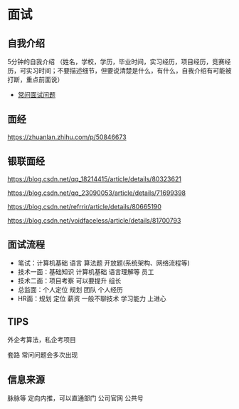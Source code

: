 # 面试

## 自我介绍

5分钟的自我介绍
（姓名，学校，学历，毕业时间，实习经历，项目经历，竞赛经历，可实习时间；不要描述细节，但要说清楚是什么，有什么，自我介绍有可能被打断，重点前面说）

- [常问面试问题](https://github.com/FAQGURU/FAQGURU/blob/master/readme.md)

## 面经

https://zhuanlan.zhihu.com/p/50846673

## 银联面经

https://blog.csdn.net/qq_18214415/article/details/80323621

https://blog.csdn.net/qq_23090053/article/details/71699398

https://blog.csdn.net/refrrir/article/details/80665190

https://blog.csdn.net/voidfaceless/article/details/81700793

## 面试流程

- 笔试：计算机基础 语言 算法题 开放题(系统架构、网络流程等)
- 技术一面：基础知识 计算机基础 语言理解等 员工
- 技术二面：项目考察 可以要提升 组长
- 总监面：个人定位 规划 团队 个人经历
- HR面：规划 定位 薪资 一般不聊技术 学习能力 上进心

## TIPS

外企考算法，私企考项目

套路 常问问题会多次出现

## 信息来源

脉脉等
定向内推，可以直通部门
公司官网
公共号